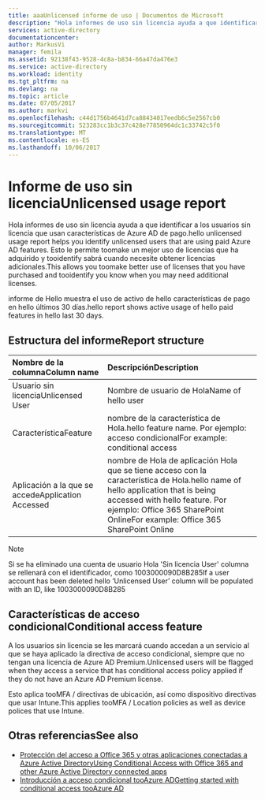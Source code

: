 ```yaml
---
title: aaaUnlicensed informe de uso | Documentos de Microsoft
description: "Hola informes de uso sin licencia ayuda a que identificar a los usuarios sin licencia que usan características de Azure AD de pago."
services: active-directory
documentationcenter: 
author: MarkusVi
manager: femila
ms.assetid: 92138f43-9528-4c8a-b834-66a47da476e3
ms.service: active-directory
ms.workload: identity
ms.tgt_pltfrm: na
ms.devlang: na
ms.topic: article
ms.date: 07/05/2017
ms.author: markvi
ms.openlocfilehash: c44d1756b4641d7ca88434017eedb6c5e2567cb0
ms.sourcegitcommit: 523283cc1b3c37c428e77850964dc1c33742c5f0
ms.translationtype: MT
ms.contentlocale: es-ES
ms.lasthandoff: 10/06/2017
---
```

# <a name="unlicensed-usage-report"></a><span data-ttu-id="a0d35-103">Informe de uso sin licencia</span><span class="sxs-lookup"><span data-stu-id="a0d35-103">Unlicensed usage report</span></span>
<span data-ttu-id="a0d35-104">Hola informes de uso sin licencia ayuda a que identificar a los usuarios sin licencia que usan características de Azure AD de pago.</span><span class="sxs-lookup"><span data-stu-id="a0d35-104">hello unlicensed usage report helps you identify unlicensed users that are using paid Azure AD features.</span></span> <span data-ttu-id="a0d35-105">Esto le permite toomake un mejor uso de licencias que ha adquirido y tooidentify sabrá cuando necesite obtener licencias adicionales.</span><span class="sxs-lookup"><span data-stu-id="a0d35-105">This allows you toomake better use of licenses that you have purchased and tooidentify you know when you may need additional licenses.</span></span> 

<span data-ttu-id="a0d35-106">informe de Hello muestra el uso de activo de hello características de pago en hello últimos 30 días.</span><span class="sxs-lookup"><span data-stu-id="a0d35-106">hello report shows active usage of hello paid features in hello last 30 days.</span></span> 

## <a name="report-structure"></a><span data-ttu-id="a0d35-107">Estructura del informe</span><span class="sxs-lookup"><span data-stu-id="a0d35-107">Report structure</span></span>
| <span data-ttu-id="a0d35-108">Nombre de la columna</span><span class="sxs-lookup"><span data-stu-id="a0d35-108">Column name</span></span> | <span data-ttu-id="a0d35-109">Descripción</span><span class="sxs-lookup"><span data-stu-id="a0d35-109">Description</span></span> |
|:--- |:--- |
| <span data-ttu-id="a0d35-110">Usuario sin licencia</span><span class="sxs-lookup"><span data-stu-id="a0d35-110">Unlicensed User</span></span> |<span data-ttu-id="a0d35-111">Nombre de usuario de Hola</span><span class="sxs-lookup"><span data-stu-id="a0d35-111">Name of hello user</span></span> |
| <span data-ttu-id="a0d35-112">Característica</span><span class="sxs-lookup"><span data-stu-id="a0d35-112">Feature</span></span> |<span data-ttu-id="a0d35-113">nombre de la característica de Hola.</span><span class="sxs-lookup"><span data-stu-id="a0d35-113">hello feature name.</span></span> <span data-ttu-id="a0d35-114">Por ejemplo: acceso condicional</span><span class="sxs-lookup"><span data-stu-id="a0d35-114">For example: conditional access</span></span> |
| <span data-ttu-id="a0d35-115">Aplicación a la que se accede</span><span class="sxs-lookup"><span data-stu-id="a0d35-115">Application Accessed</span></span> |<span data-ttu-id="a0d35-116">nombre de Hola de aplicación Hola que se tiene acceso con la característica de Hola.</span><span class="sxs-lookup"><span data-stu-id="a0d35-116">hello name of hello application that is being accessed with hello feature.</span></span> <span data-ttu-id="a0d35-117">Por ejemplo: Office 365 SharePoint Online</span><span class="sxs-lookup"><span data-stu-id="a0d35-117">For example: Office 365 SharePoint Online</span></span> |

> [!NOTE]
> <span data-ttu-id="a0d35-118">Si se ha eliminado una cuenta de usuario Hola 'Sin licencia User' columna se rellenará con el identificador, como 1003000090D8B285</span><span class="sxs-lookup"><span data-stu-id="a0d35-118">If a user account has been deleted hello ‘Unlicensed User’ column will be populated with an ID, like 1003000090D8B285</span></span>
> 
> 

## <a name="conditional-access-feature"></a><span data-ttu-id="a0d35-119">Características de acceso condicional</span><span class="sxs-lookup"><span data-stu-id="a0d35-119">Conditional access feature</span></span>
<span data-ttu-id="a0d35-120">A los usuarios sin licencia se les marcará cuando accedan a un servicio al que se haya aplicado la directiva de acceso condicional, siempre que no tengan una licencia de Azure AD Premium.</span><span class="sxs-lookup"><span data-stu-id="a0d35-120">Unlicensed users will be flagged when they access a service that has conditional access policy applied if they do not have an Azure AD Premium license.</span></span> 

<span data-ttu-id="a0d35-121">Esto aplica tooMFA / directivas de ubicación, así como dispositivo directivas que usar Intune.</span><span class="sxs-lookup"><span data-stu-id="a0d35-121">This applies tooMFA / Location policies as well as device polices that use Intune.</span></span>

## <a name="see-also"></a><span data-ttu-id="a0d35-122">Otras referencias</span><span class="sxs-lookup"><span data-stu-id="a0d35-122">See also</span></span>
* [<span data-ttu-id="a0d35-123">Protección del acceso a Office 365 y otras aplicaciones conectadas a Azure Active Directory</span><span class="sxs-lookup"><span data-stu-id="a0d35-123">Using Conditional Access with Office 365 and other Azure Active Directory connected apps</span></span>](active-directory-conditional-access.md)
* [<span data-ttu-id="a0d35-124">Introducción a acceso condicional tooAzure AD</span><span class="sxs-lookup"><span data-stu-id="a0d35-124">Getting started with conditional access tooAzure AD</span></span>](active-directory-conditional-access-azuread-connected-apps.md) 

